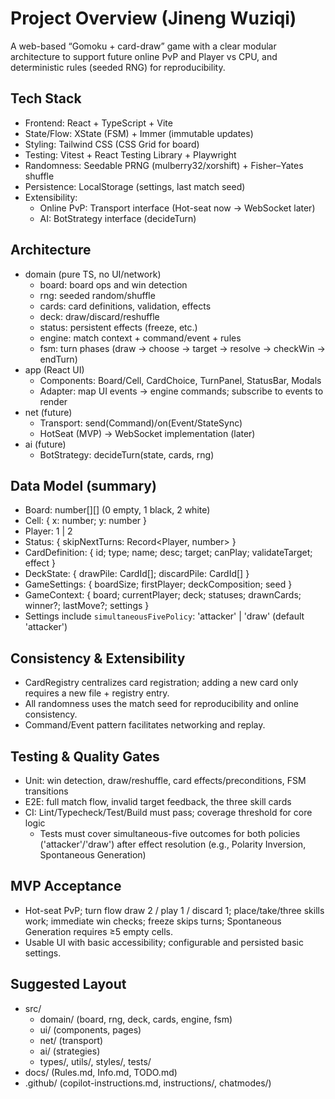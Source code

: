 # Project Overview (Jineng Wuziqi)

A web-based “Gomoku + card-draw” game with a clear modular architecture to support future online PvP and Player vs CPU, and deterministic rules (seeded RNG) for reproducibility.

## Tech Stack
- Frontend: React + TypeScript + Vite
- State/Flow: XState (FSM) + Immer (immutable updates)
- Styling: Tailwind CSS (CSS Grid for board)
- Testing: Vitest + React Testing Library + Playwright
- Randomness: Seedable PRNG (mulberry32/xorshift) + Fisher–Yates shuffle
- Persistence: LocalStorage (settings, last match seed)
- Extensibility:
  - Online PvP: Transport interface (Hot-seat now → WebSocket later)
  - AI: BotStrategy interface (decideTurn)

## Architecture
- domain (pure TS, no UI/network)
  - board: board ops and win detection
  - rng: seeded random/shuffle
  - cards: card definitions, validation, effects
  - deck: draw/discard/reshuffle
  - status: persistent effects (freeze, etc.)
  - engine: match context + command/event + rules
  - fsm: turn phases (draw → choose → target → resolve → checkWin → endTurn)
- app (React UI)
  - Components: Board/Cell, CardChoice, TurnPanel, StatusBar, Modals
  - Adapter: map UI events → engine commands; subscribe to events to render
- net (future)
  - Transport: send(Command)/on(Event/StateSync)
  - HotSeat (MVP) → WebSocket implementation (later)
- ai (future)
  - BotStrategy: decideTurn(state, cards, rng)

## Data Model (summary)
- Board: number[][] (0 empty, 1 black, 2 white)
- Cell: { x: number; y: number }
- Player: 1 | 2
- Status: { skipNextTurns: Record<Player, number> }
- CardDefinition: { id; type; name; desc; target; canPlay; validateTarget; effect }
- DeckState: { drawPile: CardId[]; discardPile: CardId[] }
- GameSettings: { boardSize; firstPlayer; deckComposition; seed }
- GameContext: { board; currentPlayer; deck; statuses; drawnCards; winner?; lastMove?; settings }
- Settings include `simultaneousFivePolicy`: 'attacker' | 'draw' (default 'attacker')

## Consistency & Extensibility
- CardRegistry centralizes card registration; adding a new card only requires a new file + registry entry.
- All randomness uses the match seed for reproducibility and online consistency.
- Command/Event pattern facilitates networking and replay.

## Testing & Quality Gates
- Unit: win detection, draw/reshuffle, card effects/preconditions, FSM transitions
- E2E: full match flow, invalid target feedback, the three skill cards
- CI: Lint/Typecheck/Test/Build must pass; coverage threshold for core logic
  - Tests must cover simultaneous-five outcomes for both policies ('attacker'/'draw') after effect resolution (e.g., Polarity Inversion, Spontaneous Generation)

## MVP Acceptance
- Hot-seat PvP; turn flow draw 2 / play 1 / discard 1; place/take/three skills work; immediate win checks; freeze skips turns; Spontaneous Generation requires ≥5 empty cells.
- Usable UI with basic accessibility; configurable and persisted basic settings.

## Suggested Layout
- src/
  - domain/ (board, rng, deck, cards, engine, fsm)
  - ui/ (components, pages)
  - net/ (transport)
  - ai/ (strategies)
  - types/, utils/, styles/, tests/
- docs/ (Rules.md, Info.md, TODO.md)
- .github/ (copilot-instructions.md, instructions/, chatmodes/)
